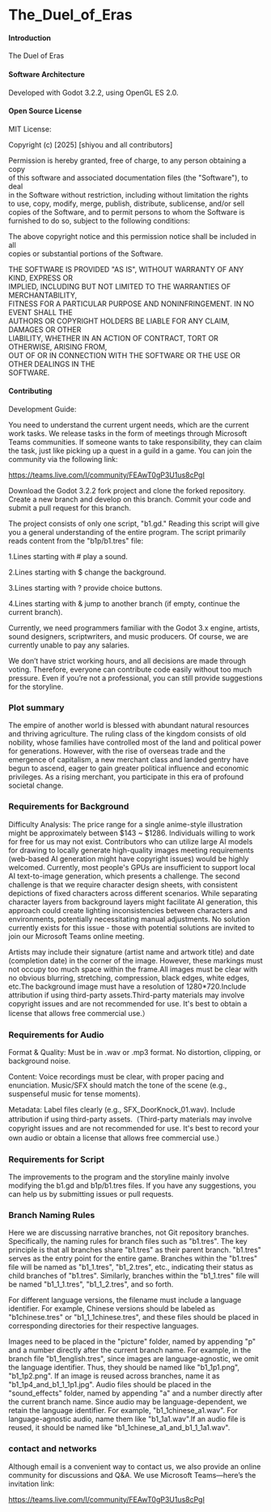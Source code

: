 # The_Duel_of_Eras

#### Introduction  
The Duel of Eras  

#### Software Architecture  
Developed with Godot 3.2.2, using OpenGL ES 2.0.  

#### Open Source License  
MIT License:  

Copyright (c) [2025] [shiyou and all contributors]  

Permission is hereby granted, free of charge, to any person obtaining a copy  
of this software and associated documentation files (the "Software"), to deal  
in the Software without restriction, including without limitation the rights  
to use, copy, modify, merge, publish, distribute, sublicense, and/or sell  
copies of the Software, and to permit persons to whom the Software is  
furnished to do so, subject to the following conditions:  

The above copyright notice and this permission notice shall be included in all  
copies or substantial portions of the Software.  

THE SOFTWARE IS PROVIDED "AS IS", WITHOUT WARRANTY OF ANY KIND, EXPRESS OR  
IMPLIED, INCLUDING BUT NOT LIMITED TO THE WARRANTIES OF MERCHANTABILITY,  
FITNESS FOR A PARTICULAR PURPOSE AND NONINFRINGEMENT. IN NO EVENT SHALL THE  
AUTHORS OR COPYRIGHT HOLDERS BE LIABLE FOR ANY CLAIM, DAMAGES OR OTHER  
LIABILITY, WHETHER IN AN ACTION OF CONTRACT, TORT OR OTHERWISE, ARISING FROM,  
OUT OF OR IN CONNECTION WITH THE SOFTWARE OR THE USE OR OTHER DEALINGS IN THE  
SOFTWARE.  

#### Contributing  

Development Guide:

You need to understand the current urgent needs, which are the current work tasks. We release tasks in the form of meetings through Microsoft Teams communities. If someone wants to take responsibility, they can claim the task, just like picking up a quest in a guild in a game. You can join the community via the following link:


https://teams.live.com/l/community/FEAwT0gP3U1us8cPgI


Download the Godot 3.2.2 fork project and clone the forked repository.
Create a new branch and develop on this branch.
Commit your code and submit a pull request for this branch.

The project consists of only one script, "b1.gd." Reading this script will give you a general understanding of the entire program.
The script primarily reads content from the "b1p/b1.tres" file:

1.Lines starting with # play a sound.

2.Lines starting with $ change the background.

3.Lines starting with ? provide choice buttons.

4.Lines starting with & jump to another branch (if empty, continue the current branch).



Currently, we need programmers familiar with the Godot 3.x engine, artists, sound designers, scriptwriters, and music producers. Of course, we are currently unable to pay any salaries. 

We don’t have strict working hours, and all decisions are made through voting. Therefore, everyone can contribute code easily without too much pressure. Even if you’re not a professional, you can still provide suggestions for the storyline.

### Plot summary

The empire of another world is blessed with abundant natural resources and thriving agriculture. The ruling class of the kingdom consists of old nobility, whose families have controlled most of the land and political power for generations. However, with the rise of overseas trade and the emergence of capitalism, a new merchant class and landed gentry have begun to ascend, eager to gain greater political influence and economic privileges. As a rising merchant, you participate in this era of profound societal change. 

### Requirements for Background

Difficulty Analysis: 
The price range for a single anime-style illustration might be approximately between $143 ~ $1286. Individuals willing to work for free for us may not exist. Contributors who can utilize large AI models for drawing to locally generate high-quality images meeting requirements (web-based AI generation might have copyright issues) would be highly welcomed. Currently, most people's GPUs are insufficient to support local AI text-to-image generation, which presents a challenge. The second challenge is that we require character design sheets, with consistent depictions of fixed characters across different scenarios. While separating character layers from background layers might facilitate AI generation, this approach could create lighting inconsistencies between characters and environments, potentially necessitating manual adjustments. No solution currently exists for this issue - those with potential solutions are invited to join our Microsoft Teams online meeting.

Artists may include their signature (artist name and artwork title) and date (completion date) in the corner of the image. However, these markings must not occupy too much space within the frame.All images must be clear with no obvious blurring, stretching, compression, black edges, white edges, etc.The background image must have a resolution of 1280*720.Include attribution if using third-party assets.Third-party materials may involve copyright issues and are not recommended for use. It's best to obtain a license that allows free commercial use.）

### Requirements for Audio

Format & Quality:
    Must be in .wav or .mp3 format.
    No distortion, clipping, or background noise.


Content:
    Voice recordings must be clear, with proper pacing and enunciation.
    Music/SFX should match the tone of the scene (e.g., suspenseful music for tense moments).


Metadata:
    Label files clearly (e.g., SFX_DoorKnock_01.wav).
    Include attribution if using third-party assets.（Third-party materials may involve copyright issues and are not recommended for use. It's best to record your own audio or obtain a license that allows free commercial use.）


### Requirements for Script

The improvements to the program and the storyline mainly involve modifying the b1.gd and b1p/b1.tres files. If you have any suggestions, you can help us by submitting issues or pull requests.

### Branch Naming Rules

Here we are discussing narrative branches, not Git repository branches. Specifically, the naming rules for branch files such as "b1.tres". The key principle is that all branches share "b1.tres" as their parent branch. "b1.tres" serves as the entry point for the entire game. Branches within the "b1.tres" file will be named as "b1_1.tres", "b1_2.tres", etc., indicating their status as child branches of "b1.tres". Similarly, branches within the "b1_1.tres" file will be named "b1_1_1.tres", "b1_1_2.tres", and so forth.

For different language versions, the filename must include a language identifier. For example, Chinese versions should be labeled as "b1chinese.tres" or "b1_1_1chinese.tres", and these files should be placed in corresponding directories for their respective languages.

Images need to be placed in the "picture" folder, named by appending "p" and a number directly after the current branch name. For example, in the branch file "b1_1english.tres", since images are language-agnostic, we omit the language identifier. Thus, they should be named like "b1_1p1.png", "b1_1p2.png". If an image is reused across branches, name it as "b1_1p4_and_b1_1_1p1.jpg". Audio files should be placed in the "sound_effects" folder, named by appending "a" and a number directly after the current branch name. Since audio may be language-dependent, we retain the language identifier. For example, "b1_1chinese_a1.wav". For language-agnostic audio, name them like "b1_1a1.wav".If an audio file is reused, it should be named like "b1_1chinese_a1_and_b1_1_1a1.wav".

### contact and networks

Although email is a convenient way to contact us, we also provide an online community for discussions and Q&A. We use Microsoft Teams—here’s the invitation link:


https://teams.live.com/l/community/FEAwT0gP3U1us8cPgI

